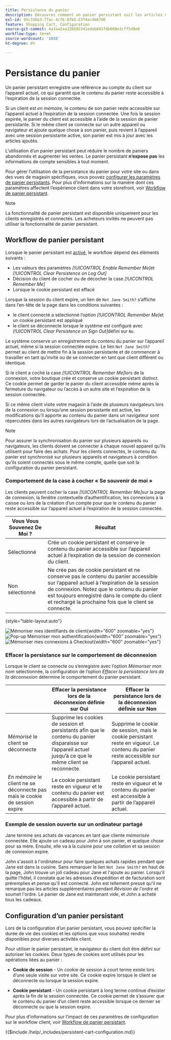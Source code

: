 ```yaml
---
title: Persistance du panier
description: Découvrez comment un panier persistant suit les articles non achetés et enregistre les informations pour la prochaine visite du client.
exl-id: 95c336b3-77ac-4cf6-8fb5-23f4ac4b67d6
feature: Shopping Cart, Configuration
source-git-commit: 4a3aa2aa32b692341edabd41fdb608e3cff5d8e0
workflow-type: tm+mt
source-wordcount: '1038'
ht-degree: 0%

---
```


# Persistance du panier

Un panier persistant enregistre une référence au compte du client sur l’appareil actuel, ce qui garantit que le contenu du panier reste accessible à l’expiration de la session connectée.

Si un client est _en mémoire_, le contenu de son panier reste accessible sur l’appareil actuel à l’expiration de la session connectée. Une fois la session expirée, le panier du client est accessible à l’aide de la session de panier persistante. Si le même client se connecte sur un autre appareil ou navigateur et ajoute quelque chose à son panier, puis revient à l’appareil avec une session persistante active, son panier est mis à jour avec les articles ajoutés.

L’utilisation d’un panier persistant peut réduire le nombre de paniers abandonnés et augmenter les ventes. Le panier persistant **n’expose pas** les informations de compte sensibles à tout moment.

Pour gérer l’utilisation de la persistance du panier pour votre site ou dans des vues de magasin spécifiques, vous pouvez [configurer les paramètres de panier persistants](#configure-a-persistent-cart). Pour plus d’informations sur la manière dont ces paramètres affectent l’expérience client dans votre storefront, voir [Workflow de panier persistant](#persistent-cart-workflow).

>[!NOTE]
>
>La fonctionnalité de panier persistant est disponible uniquement pour les clients enregistrés et connectés. Les acheteurs invités ne peuvent pas utiliser la fonctionnalité de panier persistant.

## Workflow de panier persistant

Lorsque le panier persistant est [activé](#configure-a-persistent-cart), le workflow dépend des éléments suivants :

- Les valeurs des paramètres _[!UICONTROL Enable Remember Me]_&#x200B;et&#x200B;_[!UICONTROL Clear Persistence on Log Out]_
- Décision du client de cocher ou de décocher la case _[!UICONTROL Remember Me]_
- Lorsque le cookie persistant est effacé

Lorsque la session du client expire, un lien de `Not Jane Smith?` s’affiche dans l’en-tête de la page dans les conditions suivantes :
- le client connecté a sélectionné l’option _[!UICONTROL Remember Me]_&#x200B;et un cookie persistant est appliqué
- le client se déconnecte lorsque le système est configuré avec _[!UICONTROL Clear Persistence on Sign Out]_&#x200B;défini sur `No`.

Le système conserve un enregistrement du contenu du panier sur l’appareil actuel, même si la session connectée expire. Le lien `Not Jane Smith?` permet au client de mettre fin à la session persistante et de commencer à travailler en tant qu’invité ou de se connecter en tant que client différent ou identique.

Si le client a coché la case _[!UICONTROL Remember Me]_&#x200B;lors de la connexion, votre boutique crée et conserve un cookie persistant distinct. Ce cookie permet de garder le panier du client accessible même après la fermeture du navigateur ou l’accès à un autre site et l’expiration de la session connectée.

Si ce même client visite votre magasin à l’aide de plusieurs navigateurs lors de la connexion ou lorsqu’une session persistante est active, les modifications qu’il apporte au contenu du panier dans un navigateur sont répercutées dans les autres navigateurs lors de l’actualisation de la page.

>[!NOTE]
>
>Pour assurer la synchronisation du panier sur plusieurs appareils ou navigateurs, les clients doivent se connecter à chaque nouvel appareil qu’ils utilisent pour faire des achats. Pour les clients connectés, le contenu du panier est synchronisé sur plusieurs appareils et navigateurs à condition qu’ils soient connectés sous le même compte, quelle que soit la configuration du panier persistant.

### Comportement de la case à cocher « Se souvenir de moi »

Les clients peuvent cocher la case _[!UICONTROL Remember Me]_&#x200B;sur la page de connexion, la fenêtre contextuelle d’authentification, les connexions à la caisse ou lors de la création d’un compte pour que le contenu du panier reste accessible sur l’appareil actuel à l’expiration de la session connectée.

| Vous Vous Souvenez De Moi ? | Résultat |
| ------------ |  ------ |
| Sélectionné | Crée un cookie persistant et conserve le contenu du panier accessible sur l’appareil actuel à l’expiration de la session de connexion du client. |
| Non sélectionné | Ne crée pas de cookie persistant et ne conserve pas le contenu du panier accessible sur l’appareil actuel à l’expiration de la session de connexion. Notez que le contenu du panier est toujours enregistré dans le compte du client et rechargé la prochaine fois que le client se connecte. |

{style="table-layout:auto"}

![Mémoriser mes identifiants de client](./assets/remember-me-customer-login.png){width="600" zoomable="yes"}
![Pop-up Mémoriser mon authentification](./assets/remember-me-authentication-pop-up.png){width="600" zoomable="yes"}
![Mémoriser mes connexions à Checkout](./assets/remember-me-checkout-sign-ins.png){width="600" zoomable="yes"}

### Effacer la persistance sur le comportement de déconnexion

Lorsque le client se connecte ou s’enregistre avec l’option _Mémoriser mon nom_ sélectionnée, la configuration de l’option _Effacer la persistance lors de la déconnexion_ détermine le comportement du panier persistant.

|  | Effacer la persistance lors de la déconnexion définie sur Oui | Effacer la persistance lors de la déconnexion définie sur Non |
| ------ | ------ | ------ |
| _Mémorisé_ le client se déconnecte | Supprime les cookies de session et persistants afin que le contenu du panier disparaisse sur l’appareil actuel jusqu’à ce que le même client se reconnecte. | Supprime le cookie de session, mais le cookie persistant reste en vigueur. Le contenu du panier reste accessible sur l’appareil actuel. |
| _En mémoire_ le client ne se déconnecte pas mais le cookie de session expire | Le cookie persistant reste en vigueur et le contenu du panier est accessible à partir de l’appareil actuel. | Le cookie persistant reste en vigueur et le contenu du panier est accessible à partir de l’appareil actuel. |

### Exemple de session ouverte sur un ordinateur partagé

Jane termine ses achats de vacances en tant que cliente _mémorisée_ connectée. Elle ajoute un cadeau pour John à son panier, et quelque chose pour sa mère. Ensuite, elle va à la cuisine pour une collation et sa session de connexion expire.

John s&#39;assoit à l&#39;ordinateur pour faire quelques achats rapides pendant que Jane est dans la cuisine. Sans remarquer le lien `Not Jane Smith?` en haut de la page, John trouve un joli cadeau pour Jane et l&#39;ajoute au panier. Lorsqu’il quitte l’hôtel, il constate que les adresses d’expédition et de facturation sont préremplies et pense qu’il est connecté. John est tellement pressé qu&#39;il ne remarque pas les articles supplémentaires pendant _Révision de l&#39;ordre_ et soumet l&#39;ordre. Le panier de Jane est maintenant vide, et John a acheté tous les cadeaux.

## Configuration d’un panier persistant

Lors de la configuration d’un panier persistant, vous pouvez spécifier la durée de vie des cookies et les options que vous souhaitez rendre disponibles pour diverses activités client.

Pour utiliser le panier persistant, le navigateur du client doit être défini sur autoriser les cookies. Deux types de cookies sont utilisés pour les opérations liées au panier :

- **Cookie de session** - Un cookie de session à court terme existe lors d’une seule visite sur votre site. Ce cookie expire lorsque le client se déconnecte ou lorsque la session expire.

- **Cookie persistant** - Un cookie persistant à long terme continue d’exister après la fin de la session connectée. Ce cookie permet de s’assurer que le contenu du panier d’un client reste accessible lorsque ce dernier se déconnecte ou que la session expire.

Pour plus d’informations sur l’impact de ces paramètres de configuration sur le workflow client, voir [Workflow de panier persistant](#persistent-cart-workflow).

{{$include /help/_includes/persistent-cart-configuration.md}}

<!-- Last updated from includes: 2024-10-31 10:02:14 -->
